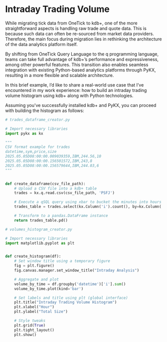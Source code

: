 # Intraday Trading Volume

While migrating tick data from OneTick to kdb+, one of the more straightforward aspects is handling raw trade and quote
data. This is because such data can often be re-sourced from market data providers. Therefore, the main focus during
migration lies in rethinking the architecture of the data analytics platform itself.

By shifting from OneTick Query Language to the q programming language, teams can take full advantage of kdb+’s
performance and expressiveness, among other powerful features. This transition also enables seamless integration with
existing Python-based analytics platforms through PyKX, resulting in a more flexible and scalable architecture.

In this brief example, I’d like to share a real-world use case that I’ve encountered in my work experience: how to build
an intraday trading volume histogram using kdb+ along with Python technologies.

Assuming you've successfully installed kdb+ and PyKX, you can proceed with building the histogram as follows:

```python 
# trades_dataframe_creator.py

# Import necessary libraries
import pykx as kx

"""
CSV format example for trades
datetime,sym,price,size
2025.05.05D08:00:00.009039359,IBM,244.56,10
2025.05.05D08:00:00.156501572,IBM,243,8
2025.05.05D08:00:00.156579644,IBM,244.03,6
"""


def create_dataframe(csv_file_path):
    # Upload a CSV file into a kdb+ table
    trades = kx.q.read.csv(csv_file_path, 'PSFJ')

    # Execute a qSQL query using xbar to bucket the minutes into hours
    trades_table = trades.select(kx.Column('i').count(), by=kx.Column('datetime').minute.xbar(60))

    # Transform to a pandas.DataFrame instance
    return trades_table.pd()
```

```python 
# volumes_histogram_creator.py

# Import necessary libraries
import matplotlib.pyplot as plt


def create_histogram(df):
    # Set window title using a temporary figure
    fig = plt.figure()
    fig.canvas.manager.set_window_title("Intraday Analysis")

    # Aggregate and plot
    volume_by_time = df.groupby('datetime')['i'].sum()
    volume_by_time.plot(kind='bar')

    # Set labels and title using plt (global interface)
    plt.title("Intraday Trading Volume Histogram")
    plt.xlabel("Hour")
    plt.ylabel("Total Size")

    # Style tweaks
    plt.grid(True)
    plt.tight_layout()
    plt.show()
```


